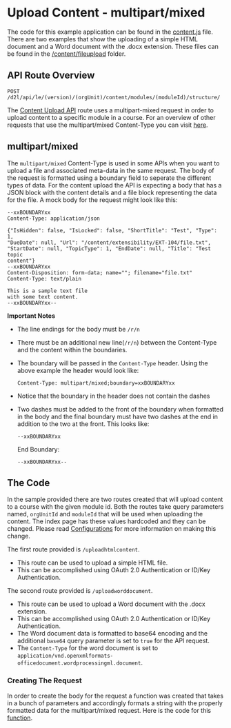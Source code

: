 # Upload Content - multipart/mixed
The code for this example application can be found in the [content.js](../src/content.js) file. There are two examples that show the uploading of a simple HTML document and a Word document with the .docx extension. These files can be found in the [/content/fileupload](../content/file-upload) folder.

## API Route Overview
```
POST /d2l/api/le/(version)/(orgUnit)/content/modules/(moduleId)/structure/
```
The [Content Upload API](http://docs.valence.desire2learn.com/res/content.html#post--d2l-api-le-(version)-(orgUnitId)-content-modules-(moduleId)-structure-) route uses a multipart-mixed request in order to upload content to a specific module in a course. For an overview of other requests that use the multipart/mixed Content-Type you can visit [here](http://docs.valence.desire2learn.com/basic/fileupload.html?highlight=RFC2388%20Multipart/mixed).

## multipart/mixed
The ```multipart/mixed``` Content-Type is used in some APIs when you want to upload a file and associated meta-data in the same request. The body of the request is formatted using a boundary field to seperate the different types of data. For the content upload the API is expecting a body that has a JSON block with the content details and a file block representing the data for the file. A mock body for the request might look like this:

```
--xxBOUNDARYxx
Content-Type: application/json

{"IsHidden": false, "IsLocked": false, "ShortTitle": "Test", "Type": 1,
"DueDate": null, "Url": "/content/extensibility/EXT-104/file.txt",
"StartDate": null, "TopicType": 1, "EndDate": null, "Title": "Test topic
content"}
--xxBOUNDARYxx
Content-Disposition: form-data; name=""; filename="file.txt"
Content-Type: text/plain

This is a sample text file
with some text content.
--xxBOUNDARYxx--
```

**Important Notes**
* The line endings for the body must be ```/r/n```
* There must be an additional new line(```/r/n```) between the Content-Type and the content within the boundaries.
* The boundary will be passed in the ```Content-Type``` header. Using the above example the header would look like:

    ```Content-Type: multipart/mixed;boundary=xxBOUNDARYxx```
* Notice that the boundary in the header does not contain the dashes
* Two dashes must be added to the front of the boundary when formatted in the body and the final boundary must have two dashes at the end in addition to the two at the front. This looks like:

    ```--xxBOUNDARYxx```
    
    End Boundary:

    ```--xxBOUNDARYxx--```

## The Code
In the sample provided there are two routes created that will upload content to a course with the given module id. Both the routes take query parameters named, ```orgUnitId``` and ```moduleId``` that will be used when uploading the content. The index page has these values hardcoded and they can be changed. Please read [Configurations](configurations.md) for more information on making this change.

The first route provided is ```/uploadhtmlcontent```.
* This route can be used to upload a simple HTML file.
* This can be accomplished using OAuth 2.0 Authentication or ID/Key Authentication.

The second route provided is ```/uploadworddocument```.
* This route can be used to upload a Word document with the .docx extension.
* This can be accomplished using OAuth 2.0 Authentication or ID/Key Authentication.
* The Word document data is formatted to base64 encoding and the additional ```base64``` query parameter is set to ```true``` for the API request.
* The ```Content-Type``` for the word document is set to ```application/vnd.openxmlformats-officedocument.wordprocessingml.document```.

### Creating The Request
In order to create the body for the request a function was created that takes in a bunch of parameters and accordingly formats a string with the properly formatted data for the multipart/mixed request. Here is the code for this [function](../src/content.js#L159).

